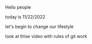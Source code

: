 Hello people

today is 11/22/2022

let's begin to change our lifestyle

look at thise video with rules of git work
